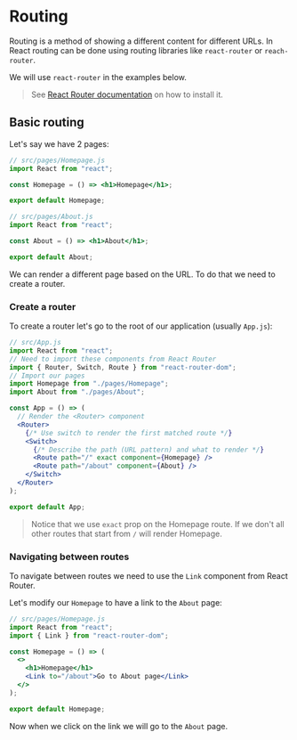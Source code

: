 # Routing

Routing is a method of showing a different content for different URLs. In React routing can be done using routing libraries like `react-router` or `reach-router`.

We will use `react-router` in the examples below.

> See [React Router documentation](https://reacttraining.com/react-router/web/guides/quick-start) on how to install it.

## Basic routing

Let's say we have 2 pages:

```jsx
// src/pages/Homepage.js
import React from "react";

const Homepage = () => <h1>Homepage</h1>;

export default Homepage;
```

```jsx
// src/pages/About.js
import React from "react";

const About = () => <h1>About</h1>;

export default About;
```

We can render a different page based on the URL. To do that we need to create a router.

### Create a router

To create a router let's go to the root of our application (usually `App.js`):

```jsx
// src/App.js
import React from "react";
// Need to import these components from React Router
import { Router, Switch, Route } from "react-router-dom";
// Import our pages
import Homepage from "./pages/Homepage";
import About from "./pages/About";

const App = () => (
  // Render the <Router> component
  <Router>
    {/* Use switch to render the first matched route */}
    <Switch>
      {/* Describe the path (URL pattern) and what to render */}
      <Route path="/" exact component={Homepage} />
      <Route path="/about" component={About} />
    </Switch>
  </Router>
);

export default App;
```

> Notice that we use `exact` prop on the Homepage route. If we don't all other routes that start from `/` will render Homepage.

### Navigating between routes

To navigate between routes we need to use the `Link` component from React Router.

Let's modify our `Homepage` to have a link to the `About` page:

```jsx
// src/pages/Homepage.js
import React from "react";
import { Link } from "react-router-dom";

const Homepage = () => (
  <>
    <h1>Homepage</h1>
    <Link to="/about">Go to About page</Link>
  </>
);

export default Homepage;
```

Now when we click on the link we will go to the `About` page.
